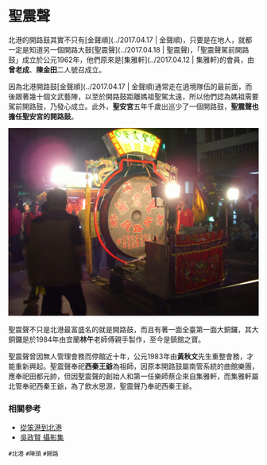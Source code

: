 # 聖震聲

北港的開路鼓其實不只有[金聲順](../2017.04.17 | 金聲順)，只要是在地人，就都一定是知道另一個開路大鼓[聖震聲](../2017.04.18 | 聖震聲)，「聖震聲駕前開路鼓」成立於公元1962年，他們原來是[集雅軒](../2017.04.12 | 集雅軒)的會員，由**曾老成**、**陳金田**二人號召成立。

因為北港開路鼓[金聲順](../2017.04.17 | 金聲順)通常走在遶境隊伍的最前面，而後跟著幾十個文武藝陣，以至於開路鼓距離媽祖聖駕太遠，所以他們認為媽祖需要駕前開路鼓，乃發心成立。此外，**聖安宮**五年千歲出巡少了一個開路鼓，**聖震聲也擔任聖安宮的開路鼓**。

![聖震聲開路鼓（吳政賢 攝）](img/001.jpg)

聖震聲不只是北港最富盛名的就是開路鼓，而且有著一面全臺第一面大銅鑼，其大銅鑼是於1984年由宜蘭**林午**老師傅親手製作，至今是鎮館之寶。

聖震聲曾因無人管理會務而停館近十年，公元1983年由**黃秋文**先生重整會務，才能重新興起。聖震聲奉祀**西秦王爺**為祖師，因原本開路鼓屬南管系統的曲館樂團，應奉祀田都元帥，但因聖震聲的創始人和第一任樂師蔡企來自集雅軒，而集雅軒屬北管奉祀西秦王爺，為了飲水思源，聖震聲乃奉祀西秦王爺。


### 相關參考
* [從笨港到北港](http://www.cuy.ylc.edu.tw/~cuy14/eBook/ch3-4.htm)
* [吳政賢 攝影集](https://www.facebook.com/comdan66)

`#北港` `#陣頭` `#開路`